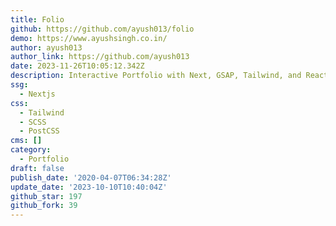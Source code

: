 ```yaml
---
title: Folio
github: https://github.com/ayush013/folio
demo: https://www.ayushsingh.co.in/
author: ayush013
author_link: https://github.com/ayush013
date: 2023-11-26T10:05:12.342Z
description: Interactive Portfolio with Next, GSAP, Tailwind, and React
ssg:
  - Nextjs
css:
  - Tailwind
  - SCSS
  - PostCSS
cms: []
category:
  - Portfolio
draft: false
publish_date: '2020-04-07T06:34:28Z'
update_date: '2023-10-10T10:40:04Z'
github_star: 197
github_fork: 39
---
```

